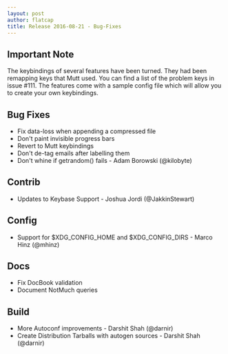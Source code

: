 ```yaml
---
layout: post
author: flatcap
title: Release 2016-08-21 - Bug-Fixes
---
```


## Important Note

The keybindings of several features have been turned. They had been remapping keys that Mutt used. You can find a list of the problem keys in issue #111. The features come with a sample config file which will allow you to create your own keybindings.

## Bug Fixes
  - Fix data-loss when appending a compressed file
  - Don't paint invisible progress bars
  - Revert to Mutt keybindings
  - Don't de-tag emails after labelling them
  - Don't whine if getrandom() fails - Adam Borowski (@kilobyte)

## Contrib
  - Updates to Keybase Support - Joshua Jordi (@JakkinStewart)

## Config
  - Support for $XDG_CONFIG_HOME and $XDG_CONFIG_DIRS - Marco Hinz (@mhinz)

## Docs
  - Fix DocBook validation
  - Document NotMuch queries

## Build
  - More Autoconf improvements - Darshit Shah (@darnir)
  - Create Distribution Tarballs with autogen sources - Darshit Shah (@darnir)

